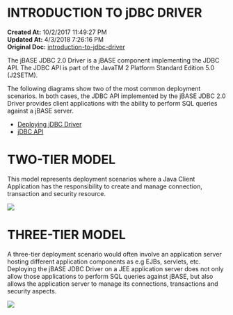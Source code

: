 # INTRODUCTION TO jDBC DRIVER

**Created At:** 10/2/2017 11:49:27 PM  
**Updated At:** 4/3/2018 7:26:16 PM  
**Original Doc:** [introduction-to-jdbc-driver](https://docs.jbase.com/38991-jremote/introduction-to-jdbc-driver)  


The jBASE JDBC 2.0 Driver is a jBASE component implementing the JDBC API. The JDBC API is part of the JavaTM 2 Platform Standard Edition 5.0 (J2SETM).

The following diagrams show two of the most common deployment scenarios. In both cases, the JDBC API implemented by the jBASE JDBC 2.0 Driver provides client applications with the ability to perform SQL queries against a jBASE server.

- [Deploying jDBC Driver](deploying-the-jdbc-driver)
- [jDBC API](com_jbase_jdbc_package-summary)




# TWO-TIER MODEL

This model represents deployment scenarios where a Java Client Application has the responsibility to create and manage connection, transaction and security resource.



![](http://www.jbase.com/r5/knowledgebase/manuals/3.0/30manpages/man/j5_JDBC_files/image002.gif)





# **THREE-TIER MODEL**

A three-tier deployment scenario would often involve an application server hosting different application components as e.g EJBs, servlets, etc. Deploying the jBASE JDBC Driver on a JEE application server does not only allow those applications to perform SQL queries against jBASE, but also allows the application server to manage its connections, transactions and security aspects.



![](http://www.jbase.com/r5/knowledgebase/manuals/3.0/30manpages/man/j5_JDBC_files/image004.gif)




